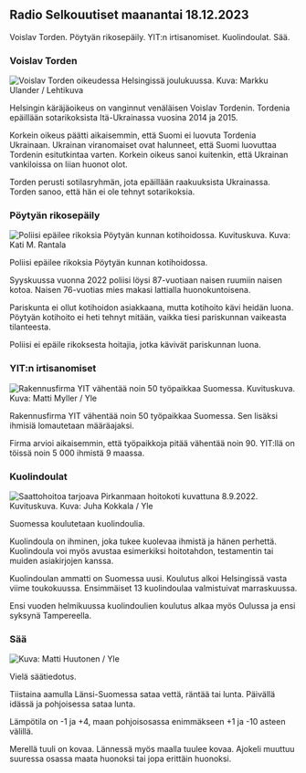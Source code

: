 Radio Selkouutiset maanantai 18.12.2023
---------------------------------------

Voislav Torden. Pöytyän rikosepäily. YIT:n irtisanomiset. Kuolindoulat. Sää.

### Voislav Torden

![Voislav Torden oikeudessa Helsingissä joulukuussa. Kuva: Markku Ulander / Lehtikuva](https://images.cdn.yle.fi/image/upload/c_crop,h_2880,w_5120,x_0,y_221/ar_1.7777777777777777,c_fill,g_faces,h_675,w_1200/dpr_1.0/q_auto:eco/f_auto/fl_lossy/v1702900622/39-12171606580332487c1e)

Helsingin käräjäoikeus on vanginnut venäläisen Voislav Tordenin. Tordenia epäillään sotarikoksista Itä-Ukrainassa vuosina 2014 ja 2015.

Korkein oikeus päätti aikaisemmin, että Suomi ei luovuta Tordenia Ukrainaan. Ukrainan viranomaiset ovat halunneet, että Suomi luovuttaa Tordenin esitutkintaa varten. Korkein oikeus sanoi kuitenkin, että Ukrainan vankiloissa on liian huonot olot.

Torden perusti sotilasryhmän, jota epäillään raakuuksista Ukrainassa. Torden sanoo, että hän ei ole tehnyt sotarikoksia.

### Pöytyän rikosepäily

![Poliisi epäilee rikoksia Pöytyän kunnan kotihoidossa. Kuvituskuva. Kuva: Kati M. Rantala](https://images.cdn.yle.fi/image/upload/c_crop,h_2265,w_4028,x_3,y_0/ar_1.7777777777777777,c_fill,g_faces,h_675,w_1200/dpr_1.0/q_auto:eco/f_auto/fl_lossy/v1697011663/39-11844756526475b78c4c)

Poliisi epäilee rikoksia Pöytyän kunnan kotihoidossa.

Syyskuussa vuonna 2022 poliisi löysi 87-vuotiaan naisen ruumiin naisen kotoa. Naisen 76-vuotias mies makasi lattialla huonokuntoisena.

Pariskunta ei ollut kotihoidon asiakkaana, mutta kotihoito kävi heidän luona. Pöytyän kotihoito ei heti tehnyt mitään, vaikka tiesi pariskunnan vaikeasta tilanteesta.

Poliisi ei epäile rikoksesta hoitajia, jotka kävivät pariskunnan luona.

### YIT:n irtisanomiset

![Rakennusfirma YIT vähentää noin 50 työpaikkaa Suomessa. Kuvituskuva. Kuva: Matti Myller / Yle](https://images.cdn.yle.fi/image/upload/c_crop,h_3284,w_5839,x_0,y_183/ar_1.7777777777777777,c_fill,g_faces,h_675,w_1200/dpr_1.0/q_auto:eco/f_auto/fl_lossy/v1684497754/39-1116274646761f123a4f)

Rakennusfirma YIT vähentää noin 50 työpaikkaa Suomessa. Sen lisäksi ihmisiä lomautetaan määräajaksi.

Firma arvioi aikaisemmin, että työpaikkoja pitää vähentää noin 90. YIT:llä on töissä noin 5 000 ihmistä 9 maassa.

### Kuolindoulat

![Saattohoitoa tarjoava Pirkanmaan hoitokoti kuvattuna 8.9.2022. Kuvituskuva. Kuva: Juha Kokkala / Yle](https://images.cdn.yle.fi/image/upload/c_crop,h_2258,w_4029,x_0,y_0/ar_1.7777777777777777,c_fill,g_faces,h_675,w_1200/dpr_1.0/q_auto:eco/f_auto/fl_lossy/v1662632933/39-10048756319c22aa9914)

Suomessa koulutetaan kuolindoulia.

Kuolindoula on ihminen, joka tukee kuolevaa ihmistä ja hänen perhettä. Kuolindoula voi myös avustaa esimerkiksi hoitotahdon, testamentin tai muiden asiakirjojen kanssa.

Kuolindoulan ammatti on Suomessa uusi. Koulutus alkoi Helsingissä vasta viime toukokuussa. Ensimmäiset 13 kuolindoulaa valmistuivat marraskuussa.

Ensi vuoden helmikuussa kuolindoulien koulutus alkaa myös Oulussa ja ensi syksynä Tampereella.

### Sää

![ Kuva: Matti Huutonen / Yle](https://images.cdn.yle.fi/image/upload/c_crop,h_1080,w_1919,x_0,y_0/ar_1.7777777777777777,c_fill,g_faces,h_675,w_1200/dpr_1.0/q_auto:eco/f_auto/fl_lossy/v1702910464/39-1217359658059dced559)

Vielä säätiedotus.

Tiistaina aamulla Länsi-Suomessa sataa vettä, räntää tai lunta. Päivällä idässä ja pohjoisessa sataa lunta.

Lämpötila on -1 ja +4, maan pohjoisosassa enimmäkseen +1 ja -10 asteen välillä.

Merellä tuuli on kovaa. Lännessä myös maalla tuulee kovaa. Ajokeli muuttuu suuressa osassa maata huonoksi tai jopa erittäin huonoksi.
